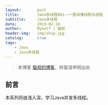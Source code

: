 ```yaml
---
layout:       post
title:        Java多线程001——一图读懂线程与进程
subtitle:     Java多线程
date:         2019-02-18
author:       MySelf | 猫叔
header-img:   img/ship.jpg
catelog:      true
tags:
    - Java
    - Java多线程
---
```


> 本博客 [猫叔的博客](https://unclecatmyself.github.io/)，转载请申明出处

## 前言

本系列将由浅入深，学习Java并发多线程。

